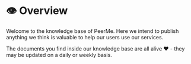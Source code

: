 # 👁 Overview

Welcome to the knowledge base of PeerMe. Here we intend to publish anything we think is valuable to help our users use our services.

The documents you find inside our knowledge base are all alive ❤️ - they may be updated on a daily or weekly basis.
